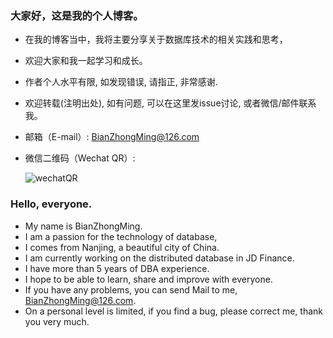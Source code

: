### 大家好，这是我的个人博客。
- 在我的博客当中，我将主要分享关于数据库技术的相关实践和思考，

- 欢迎大家和我一起学习和成长。

- 作者个人水平有限, 如发现错误, 请指正, 非常感谢.

- 欢迎转载(注明出处), 如有问题, 可以在这里发issue讨论, 或者微信/邮件联系我。

- 邮箱（E-mail）: BianZhongMing@126.com

- 微信二维码（Wechat QR）: 

  ![wechatQR](D:\ImportantFies\LearnNotes\blog\wechatQR.jpg)


### Hello, everyone.
- My name is BianZhongMing.
- I am a passion for the technology of database,
- I comes from Nanjing, a beautiful city of China.
- I am currently working on the distributed database in JD Finance.
- I have more than 5 years of DBA experience.
- I hope to be able to learn, share and improve with everyone.
- If you have any problems, you can send Mail to me, BianZhongMing@126.com.
- On a personal level is limited, if you find a bug, please correct me, thank you very much.

